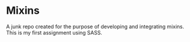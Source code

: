 Mixins
======

A junk repo created for the purpose of developing and integrating mixins. This is my first assignment using SASS.
